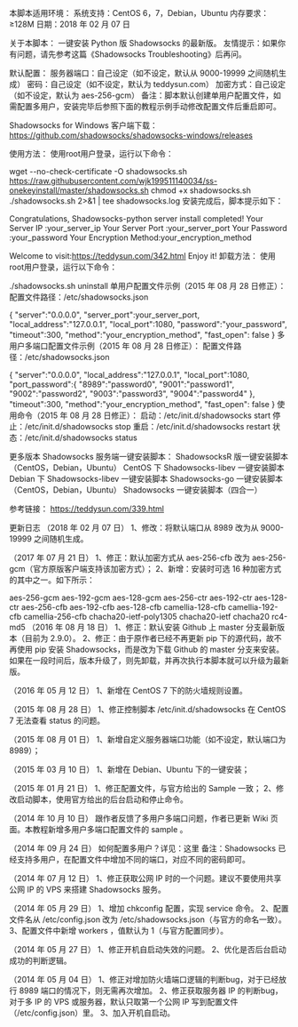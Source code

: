 本脚本适用环境：
系统支持：CentOS 6，7，Debian，Ubuntu
内存要求：≥128M
日期：2018 年 02 月 07 日

关于本脚本：
一键安装 Python 版 Shadowsocks 的最新版。
友情提示：如果你有问题，请先参考这篇《Shadowsocks Troubleshooting》后再问。


默认配置：
服务器端口：自己设定（如不设定，默认从 9000-19999 之间随机生成）
密码：自己设定（如不设定，默认为 teddysun.com）
加密方式：自己设定（如不设定，默认为 aes-256-gcm）
备注：脚本默认创建单用户配置文件，如需配置多用户，安装完毕后参照下面的教程示例手动修改配置文件后重启即可。

Shadowsocks for Windows 客户端下载：
https://github.com/shadowsocks/shadowsocks-windows/releases

使用方法：
使用root用户登录，运行以下命令：

wget --no-check-certificate -O shadowsocks.sh https://raw.githubusercontent.com/wjk199511140034/ss-onekeyinstall/master/shadowsocks.sh
chmod +x shadowsocks.sh
./shadowsocks.sh 2>&1 | tee shadowsocks.log
安装完成后，脚本提示如下：

Congratulations, Shadowsocks-python server install completed!
Your Server IP        :your_server_ip
Your Server Port      :your_server_port
Your Password         :your_password
Your Encryption Method:your_encryption_method

Welcome to visit:https://teddysun.com/342.html
Enjoy it!
卸载方法：
使用root用户登录，运行以下命令：

./shadowsocks.sh uninstall
单用户配置文件示例（2015 年 08 月 28 日修正）：
配置文件路径：/etc/shadowsocks.json

{
    "server":"0.0.0.0",
    "server_port":your_server_port,
    "local_address":"127.0.0.1",
    "local_port":1080,
    "password":"your_password",
    "timeout":300,
    "method":"your_encryption_method",
    "fast_open": false
}
多用户多端口配置文件示例（2015 年 08 月 28 日修正）：
配置文件路径：/etc/shadowsocks.json

{
    "server":"0.0.0.0",
    "local_address":"127.0.0.1",
    "local_port":1080,
    "port_password":{
         "8989":"password0",
         "9001":"password1",
         "9002":"password2",
         "9003":"password3",
         "9004":"password4"
    },
    "timeout":300,
    "method":"your_encryption_method",
    "fast_open": false
}
使用命令（2015 年 08 月 28 日修正）：
启动：/etc/init.d/shadowsocks start
停止：/etc/init.d/shadowsocks stop
重启：/etc/init.d/shadowsocks restart
状态：/etc/init.d/shadowsocks status

更多版本 Shadowsocks 服务端一键安装脚本：
ShadowsocksR 版一键安装脚本（CentOS，Debian，Ubuntu）
CentOS 下 Shadowsocks-libev 一键安装脚本
Debian 下 Shadowsocks-libev 一键安装脚本
Shadowsocks-go 一键安装脚本（CentOS，Debian，Ubuntu）
Shadowsocks 一键安装脚本（四合一）

参考链接：
https://teddysun.com/339.html

更新日志
（2018 年 02 月 07 日）
1、修改：将默认端口从 8989 改为从 9000-19999 之间随机生成。

（2017 年 07 月 21 日）
1、修正：默认加密方式从 aes-256-cfb 改为 aes-256-gcm（官方原版客户端支持该加密方式）；
2、新增：安装时可选 16 种加密方式的其中之一。如下所示：

aes-256-gcm
aes-192-gcm
aes-128-gcm
aes-256-ctr
aes-192-ctr
aes-128-ctr
aes-256-cfb
aes-192-cfb
aes-128-cfb
camellia-128-cfb
camellia-192-cfb
camellia-256-cfb
chacha20-ietf-poly1305
chacha20-ietf
chacha20
rc4-md5
（2016 年 08 月 18 日）
1、修正：默认安装 Github 上 master 分支最新版本（目前为 2.9.0）。
2、修正：由于原作者已经不再更新 pip 下的源代码，故不再使用 pip 安装 Shadowsocks，而是改为下载 Github 的 master 分支来安装。如果在一段时间后，版本升级了，则先卸载，并再次执行本脚本就可以升级为最新版。

（2016 年 05 月 12 日）
1、新增在 CentOS 7 下的防火墙规则设置。

（2015 年 08 月 28 日）
1、修正控制脚本 /etc/init.d/shadowsocks 在 CentOS 7 无法查看 status 的问题。

（2015 年 08 月 01 日）
1、新增自定义服务器端口功能（如不设定，默认端口为 8989）；

（2015 年 03 月 10 日）
1、新增在 Debian、Ubuntu 下的一键安装；

（2015 年 01 月 21 日）
1、修正配置文件，与官方给出的 Sample 一致；
2、修改启动脚本，使用官方给出的后台启动和停止命令。

（2014 年 10 月 10 日）
跟作者反馈了多用户多端口问题，作者已更新 Wiki 页面。本教程新增多用户多端口配置文件的 sample 。

（2014 年 09 月 24 日）
如何配置多用户？详见：这里
备注：Shadowsocks 已经支持多用户，在配置文件中增加不同的端口，对应不同的密码即可。

（2014 年 07 月 12 日）
1、修正获取公网 IP 时的一个问题。建议不要使用共享公网 IP 的 VPS 来搭建 Shadowsocks 服务。

（2014 年 05 月 29 日）
1、增加 chkconfig 配置，实现 service 命令。
2、配置文件名从 /etc/config.json 改为 /etc/shadowsocks.json（与官方的命名一致）。
3、配置文件中新增 workers ，值默认为 1（与官方配置同步）。

（2014 年 05 月 27 日）
1、修正开机自启动失效的问题。
2、优化是否后台启动成功的判断逻辑。

（2014 年 05 月 04 日）
1、修正对增加防火墙端口逻辑的判断bug，对于已经放行 8989 端口的情况下，则无需再次增加。
2、修正获取服务器 IP 的判断bug，对于多 IP 的 VPS 或服务器，默认只取第一个公网 IP 写到配置文件（/etc/config.json）里。
3、加入开机自启动。